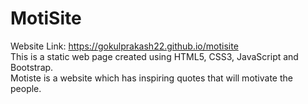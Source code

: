 # MotiSite
Website Link: https://gokulprakash22.github.io/motisite<br>
This is a static web page created using HTML5, CSS3, JavaScript and Bootstrap.<br>
Motiste is a website which has inspiring quotes that will motivate the people.
